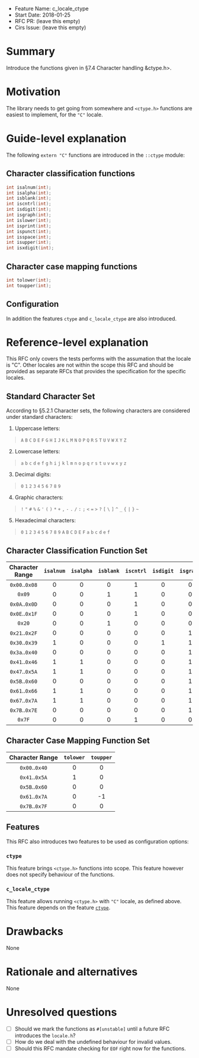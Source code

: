 - Feature Name: c_locale_ctype
- Start Date: 2018-01-25
- RFC PR: (leave this empty)
- Cirs Issue: (leave this empty)

# Summary
[Summary]: #summary

Introduce the functions given in §7.4 Character handling &amp;ctype.h>.

# Motivation
[Motivation]: #motivation

The library needs to get going from somewhere and `<ctype.h>` functions are
easiest to implement, for the `"C"` locale.

# Guide-level explanation
[Guide-level explanation]: #guide-level-explanation

The following `extern "C"` functions are introduced in the `::ctype` module:

## Character classification functions
[Character classification functions]: #character-classification-functions

```C
int isalnum(int);
int isalpha(int);
int isblank(int);
int iscntrl(int);
int isdigit(int);
int isgraph(int);
int islower(int);
int isprint(int);
int ispunct(int);
int isspace(int);
int isupper(int);
int isxdigit(int);
```

## Character case mapping functions
[Character case mapping functions]: #character-case-mapping-functions

```C
int tolower(int);
int toupper(int);
```

## Configuration
[Configuration]: #configuration

In addition the features `ctype` and `c_locale_ctype` are also introduced.

# Reference-level explanation
[Refernce-level explanation]: #reference-level-explanation

This RFC only covers the tests performs with the assumation that the locale is
"C". Other locales are not within the scope this RFC and should be provided as
separate RFCs that provides the specification for the specific locales.

## Standard Character Set
[Standard Character Set]: #standard-character-set

According to §5.2.1 Character sets, the following characters are considered
under standard characters:
1. Uppercase letters:
> `A` `B` `C` `D` `E` `F` `G` `H` `I` `J` `K` `L` `M`
> `N` `O` `P` `Q` `R` `S` `T` `U` `V` `W` `X` `Y` `Z`
2. Lowercase letters:
> `a` `b` `c` `d` `e` `f` `g` `h` `i` `j` `k` `l` `m`
> `n` `o` `p` `q` `r` `s` `t` `u` `v` `w` `x` `y` `z`
3. Decimal digits:
> `0` `1` `2` `3` `4` `5` `6` `7` `8` `9`
4. Graphic characters:
> `!` `"` `#` `%` `&` `'` `(` `)` `*` `+` `,` `-` `.` `/` `:`
> `;` `<` `=` `>` `?` `[` `\` `]` `^` `_` `{` `|` `}` `~`
5. Hexadecimal characters:
> `0` `1` `2` `3` `4` `5` `6` `7` `8` `9`
> `A` `B` `C` `D` `E` `F`
> `a` `b` `c` `d` `e` `f`

## Character Classification Function Set
[Character Classification Function Set]: #character-classification-function-set

 Character Range | `isalnum` | `isalpha` | `isblank` | `iscntrl` | `isdigit` | `isgraph` | `islower` | `isprint` | `ispunct` | `isspace` | `isupper` | `isxdigit`
:---------------:|:---------:|:---------:|:---------:|:---------:|:---------:|:---------:|:---------:|:---------:|:---------:|:---------:|:---------:|:----------:
 `0x00`..`0x08`  | 0         | 0         | 0         | 1         | 0         | 0         | 0         | 0         | 0         | 0         | 0         | 0
 `0x09`          | 0         | 0         | 1         | 1         | 0         | 0         | 0         | 0         | 0         | 1         | 0         | 0
 `0x0A`..`0x0D`  | 0         | 0         | 0         | 1         | 0         | 0         | 0         | 0         | 0         | 1         | 0         | 0
 `0x0E`..`0x1F`  | 0         | 0         | 0         | 1         | 0         | 0         | 0         | 0         | 0         | 0         | 0         | 0
 `0x20`          | 0         | 0         | 1         | 0         | 0         | 0         | 0         | 1         | 0         | 1         | 0         | 0
 `0x21`..`0x2F`  | 0         | 0         | 0         | 0         | 0         | 1         | 0         | 1         | 1         | 0         | 0         | 0
 `0x30`..`0x39`  | 1         | 0         | 0         | 0         | 1         | 1         | 0         | 1         | 0         | 0         | 0         | 1
 `0x3a`..`0x40`  | 0         | 0         | 0         | 0         | 0         | 1         | 0         | 1         | 1         | 0         | 0         | 0
 `0x41`..`0x46`  | 1         | 1         | 0         | 0         | 0         | 1         | 0         | 1         | 0         | 0         | 1         | 1
 `0x47`..`0x5A`  | 1         | 1         | 0         | 0         | 0         | 1         | 0         | 1         | 0         | 0         | 1         | 0
 `0x5B`..`0x60`  | 0         | 0         | 0         | 0         | 0         | 1         | 0         | 1         | 1         | 0         | 0         | 0
 `0x61`..`0x66`  | 1         | 1         | 0         | 0         | 0         | 1         | 1         | 1         | 0         | 0         | 0         | 1
 `0x67`..`0x7A`  | 1         | 1         | 0         | 0         | 0         | 1         | 1         | 1         | 0         | 0         | 0         | 0
 `0x7B`..`0x7E`  | 0         | 0         | 0         | 0         | 0         | 1         | 0         | 1         | 1         | 0         | 0         | 0
 `0x7F`          | 0         | 0         | 0         | 1         | 0         | 0         | 0         | 0         | 0         | 0         | 0         | 0

## Character Case Mapping Function Set
[Character Case Mapping Function Set]: #character-case-mapping-function-set

 Character Range | `tolower` | `toupper`
:---------------:|:---------:|:---------:
 `0x00`..`0x40`  | 0         | 0
 `0x41`..`0x5A`  | 1         | 0
 `0x5B`..`0x60`  | 0         | 0
 `0x61`..`0x7A`  | 0         | -1
 `0x7B`..`0x7F`  | 0         | 0

## Features
[Features]: #features

This RFC also introduces two features to be used as configuration options:

### `ctype`
[`ctype`]: #ctype

This feature brings `<ctype.h>` functions into scope. This feature however
does not specify behaviour of the functions.

### `c_locale_ctype`
[`c_locale_ctype`]: #c_locale_ctype

This feature allows running `<ctype.h>` with `"C"` locale, as defined above.
This feature depends on the feature [`ctype`].

# Drawbacks
[Drawbacks]: #drawbacks

None

# Rationale and alternatives
[Rationale and alternatives]: #rationale-and-alternatives

None

# Unresolved questions
[Unresolved questions]: #unresolved-questions

* [ ] Should we mark the functions as `#[unstable]` until a future RFC
introduces the `locale.h`?
* [ ] How do we deal with the undefined behaviour for invalid values.
* [ ] Should this RFC mandate checking for `EOF` right now for the functions.

